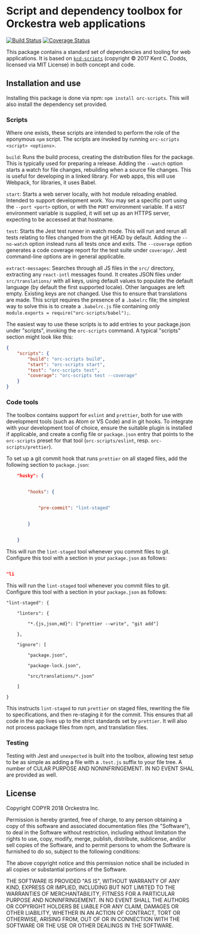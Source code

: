 # Script and dependency toolbox for Orckestra web applications

[![Build Status](https://travis-ci.org/Orckestra/orc-scripts.svg?branch=master)](https://travis-ci.org/Orckestra/orc-scripts) [![Coverage Status](https://coveralls.io/repos/github/Orckestra/orc-scripts/badge.svg?branch=master)](https://coveralls.io/github/Orckestra/orc-scripts?branch=master)

This package contains a standard set of dependencies and tooling for web applications. It is based on [`kcd-scripts`](https://github.com/kentcdodds/kcd-scripts) (copyright &copy; 2017 Kent C. Dodds, licensed via MIT License) in both concept and code.

## Installation and use

Installing this package is done via npm: `npm install orc-scripts`. This will also install the dependency set provided.

### Scripts

Where one exists, these scripts are intended to perform the role of the eponymous `npm` script. The scripts are invoked by running `orc-scripts <script> <options>`.

`build`: Runs the build process, creating the distribution files for the package. This is typically used for preparing a release. Adding the `--watch` option starts a watch for file changes, rebuilding when a source file changes. This is useful for developing in a linked library. For web apps, this will use Webpack, for libraries, it uses Babel.

`start`: Starts a web server locally, with hot module reloading enabled. Intended to support development work. You may set a specific port using the `--port <port>` option, or with the `PORT` environment variable. If a `HOST` environment variable is supplied, it will set up as an HTTPS server, expecting to be accessed at that hostname.

`test`: Starts the Jest test runner in watch mode. This will run and rerun all tests relating to files changed from the git HEAD by default. Adding the `--no-watch` option instead runs all tests once and exits. The `--coverage` option generates a code coverage report for the test suite under `coverage/`. Jest command-line options are in general applicable.

`extract-messages`: Searches through all JS files in the `src/` directory, extracting any `react-intl` messages found. It creates JSON files under `src/translations/` with all keys, using default values to populate the default language (by default the first supported locale). Other languages are left empty. Existing keys are not changed. Use this to ensure that translations are made. This script requires the presence of a `.babelrc` file; the simplest way to solve this is to create a `.babelrc.js` file containing only `module.exports = require("orc-scripts/babel");`.

The easiest way to use these scripts is to add entries to your package.json under "scripts", invoking the `orc-scripts` command. A typical "scripts" section might look like this:

```json
{
	"scripts": {
		"build": "orc-scripts build",
		"start": "orc-scripts start",
		"test": "orc-scripts test",
		"coverage": "orc-scripts test --coverage"
	}
}
```

### Code tools

The toolbox contains support for `eslint` and `prettier`, both for use with development tools (such as Atom or VS Code) and in git hooks. To integrate with your development tool of choice, ensure the suitable plugin is installed if applicable, and create a config file or `package.json` entry that points to the `orc-scripts` preset for that tool (`orc-scripts/eslint`, resp. `orc-scripts/prettier`).

To set up a git commit hook that runs `prettier` on all staged files, add the following section to `package.json`:

```json
	"husky": {
		"hooks": {
			"pre-commit": "lint-staged"
		}
	}
```

This will run the `lint-staged` tool whenever you commit files to git. Configure this tool with a section in your `package.json` as follows:

```json
"li
```

This will run the `lint-staged` tool whenever you commit files to git. Configure this tool with a section in your `package.json` as follows:

    "lint-staged": {

    	"linters": {

    		"*.{js,json,md}": ["prettier --write", "git add"]

    	},

    	"ignore": [

    		"package.json",

    		"package-lock.json",

    		"src/translations/*.json"

    	]

    }

This instructs `lint-staged` to run `prettier` on staged files, rewriting the file to specifications, and then re-staging it for the commit. This ensures that all code in the app lives up to the strict standards set by `prettier`. It will also not process package files from npm, and translation files.

### Testing

Testing with Jest and `unexpected` is built into the toolbox, allowing test setup to be as simple as adding a file with a `.test.js` suffix to your file tree. A number of CULAR PURPOSE AND NONINFRINGEMENT. IN NO EVENT SHAL are provided as well.

## License

Copyright COPYR 2018 Orckestra Inc.

Permission is hereby granted, free of charge, to any person obtaining a copy
of this software and associated documentation files (the "Software"), to deal
in the Software without restriction, including without limitation the rights
to use, copy, modify, merge, publish, distribute, sublicense, and/or sell
copies of the Software, and to permit persons to whom the Software is
furnished to do so, subject to the following conditions:

The above copyright notice and this permission notice shall be included in all
copies or substantial portions of the Software.

THE SOFTWARE IS PROVIDED "AS IS", WITHOUT WARRANTY OF ANY KIND, EXPRESS OR
IMPLIED, INCLUDING BUT NOT LIMITED TO THE WARRANTIES OF MERCHANTABILITY,
FITNESS FOR A PARTICULAR PURPOSE AND NONINFRINGEMENT. IN NO EVENT SHALL THE
AUTHORS OR COPYRIGHT HOLDERS BE LIABLE FOR ANY CLAIM, DAMAGES OR OTHER
LIABILITY, WHETHER IN AN ACTION OF CONTRACT, TORT OR OTHERWISE, ARISING FROM,
OUT OF OR IN CONNECTION WITH THE SOFTWARE OR THE USE OR OTHER DEALINGS IN THE
SOFTWARE.
